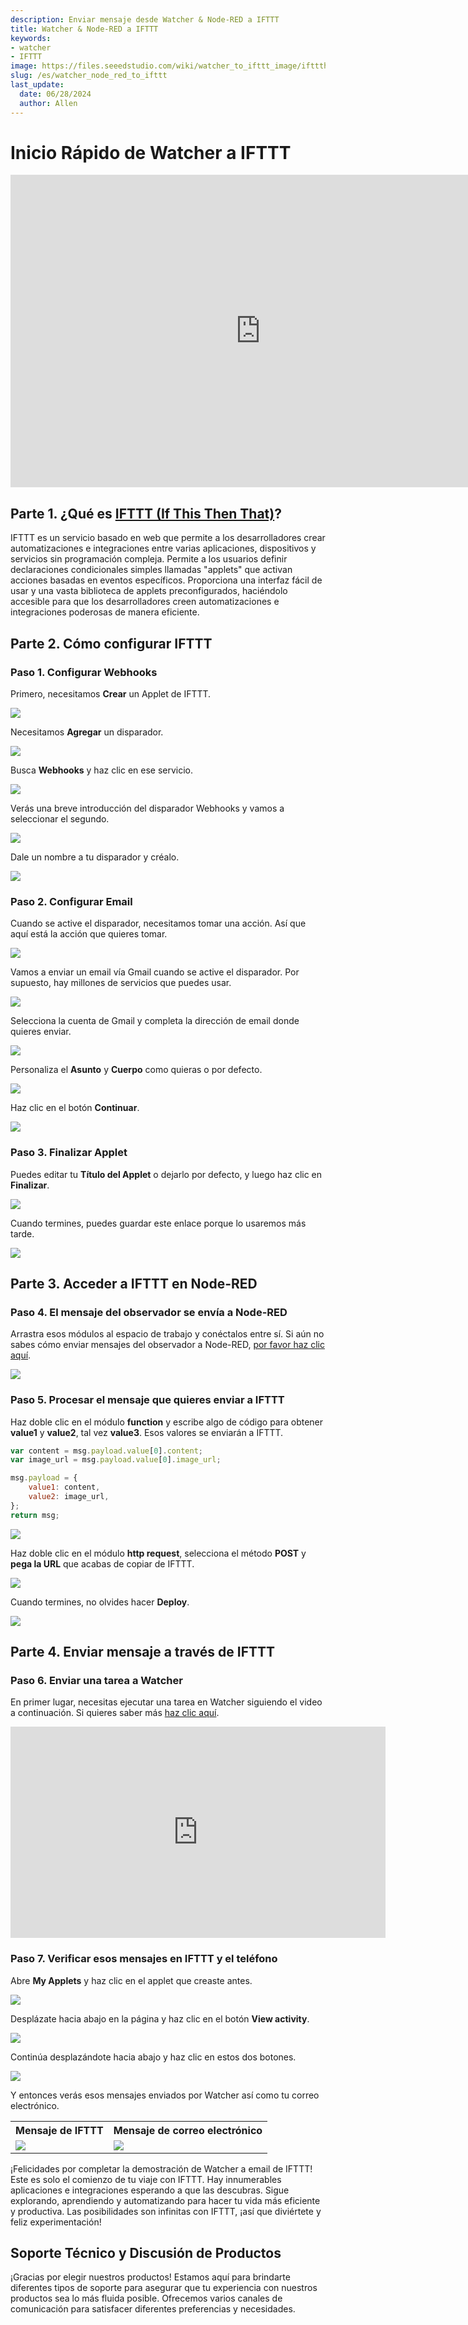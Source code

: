 ```yaml
---
description: Enviar mensaje desde Watcher & Node-RED a IFTTT
title: Watcher & Node-RED a IFTTT
keywords:
- watcher
- IFTTT
image: https://files.seeedstudio.com/wiki/watcher_to_ifttt_image/ifttthead.png
slug: /es/watcher_node_red_to_ifttt
last_update:
  date: 06/28/2024
  author: Allen
---
```


# Inicio Rápido de Watcher a IFTTT

<div class="table-center">
<iframe width="800" height="500" src="https://files.seeedstudio.com/wiki/watcher_to_ifttt_image/watcher_ifttt.mp4?autoplay=0" scrolling="no" border="0" frameborder="no" framespacing="0" allowfullscreen="true"> </iframe>
</div>

## Parte 1. ¿Qué es [IFTTT (If This Then That)](https://ifttt.com/)?

IFTTT es un servicio basado en web que permite a los desarrolladores crear automatizaciones e integraciones entre varias aplicaciones, dispositivos y servicios sin programación compleja. Permite a los usuarios definir declaraciones condicionales simples llamadas "applets" que activan acciones basadas en eventos específicos. Proporciona una interfaz fácil de usar y una vasta biblioteca de applets preconfigurados, haciéndolo accesible para que los desarrolladores creen automatizaciones e integraciones poderosas de manera eficiente.

## Parte 2. Cómo configurar IFTTT

### Paso 1. Configurar Webhooks

Primero, necesitamos **Crear** un Applet de IFTTT.

<div style={{textAlign:'center'}}><img src="https://files.seeedstudio.com/wiki/watcher_to_ifttt_image/1.png" style={{width:1000, height:'auto'}}/></div>

Necesitamos **Agregar** un disparador.

<div style={{textAlign:'center'}}><img src="https://files.seeedstudio.com/wiki/watcher_to_ifttt_image/2.png" style={{width:500, height:'auto'}}/></div>

Busca **Webhooks** y haz clic en ese servicio.

<div style={{textAlign:'center'}}><img src="https://files.seeedstudio.com/wiki/watcher_to_ifttt_image/3.png" style={{width:500, height:'auto'}}/></div>

Verás una breve introducción del disparador Webhooks y vamos a seleccionar el segundo.

<div style={{textAlign:'center'}}><img src="https://files.seeedstudio.com/wiki/watcher_to_ifttt_image/4.png" style={{width:500, height:'auto'}}/></div>

Dale un nombre a tu disparador y créalo.

<div style={{textAlign:'center'}}><img src="https://files.seeedstudio.com/wiki/watcher_to_ifttt_image/5.png" style={{width:500, height:'auto'}}/></div>

### Paso 2. Configurar Email

Cuando se active el disparador, necesitamos tomar una acción. Así que aquí está la acción que quieres tomar.

<div style={{textAlign:'center'}}><img src="https://files.seeedstudio.com/wiki/watcher_to_ifttt_image/6.png" style={{width:500, height:'auto'}}/></div>

Vamos a enviar un email vía Gmail cuando se active el disparador. Por supuesto, hay millones de servicios que puedes usar.

<div style={{textAlign:'center'}}><img src="https://files.seeedstudio.com/wiki/watcher_to_ifttt_image/7.png" style={{width:800, height:'auto'}}/></div>

Selecciona la cuenta de Gmail y completa la dirección de email donde quieres enviar.

<div style={{textAlign:'center'}}><img src="https://files.seeedstudio.com/wiki/watcher_to_ifttt_image/8.png" style={{width:600, height:'auto'}}/></div>

Personaliza el **Asunto** y **Cuerpo** como quieras o por defecto.

<div style={{textAlign:'center'}}><img src="https://files.seeedstudio.com/wiki/watcher_to_ifttt_image/9.png" style={{width:600, height:'auto'}}/></div>

Haz clic en el botón **Continuar**.

<div style={{textAlign:'center'}}><img src="https://files.seeedstudio.com/wiki/watcher_to_ifttt_image/11.png" style={{width:600, height:'auto'}}/></div>

### Paso 3. Finalizar Applet

Puedes editar tu **Título del Applet** o dejarlo por defecto, y luego haz clic en **Finalizar**.

<div style={{textAlign:'center'}}><img src="https://files.seeedstudio.com/wiki/watcher_to_ifttt_image/12.png" style={{width:600, height:'auto'}}/></div>

Cuando termines, puedes guardar este enlace porque lo usaremos más tarde.

<div style={{textAlign:'center'}}><img src="https://files.seeedstudio.com/wiki/watcher_to_ifttt_image/13.png" style={{width:600, height:'auto'}}/></div>

## Parte 3. Acceder a IFTTT en Node-RED

### Paso 4. El mensaje del observador se envía a Node-RED

Arrastra esos módulos al espacio de trabajo y conéctalos entre sí. Si aún no sabes cómo enviar mensajes del observador a Node-RED, [por favor haz clic aquí](https://wiki.seeedstudio.com/es/watcher_to_node_red/).

<div style={{textAlign:'center'}}><img src="https://files.seeedstudio.com/wiki/watcher_to_ifttt_image/20.png" style={{width:1000, height:'auto'}}/></div>

### Paso 5. Procesar el mensaje que quieres enviar a IFTTT

Haz doble clic en el módulo **function** y escribe algo de código para obtener **value1** y **value2**, tal vez **value3**. Esos valores se enviarán a IFTTT.

```javascript
var content = msg.payload.value[0].content;
var image_url = msg.payload.value[0].image_url;

msg.payload = {
    value1: content,
    value2: image_url,
};
return msg;
```

<div style={{textAlign:'center'}}><img src="https://files.seeedstudio.com/wiki/watcher_to_ifttt_image/21.png" style={{width:1000, height:'auto'}}/></div>

Haz doble clic en el módulo **http request**, selecciona el método **POST** y **pega la URL** que acabas de copiar de IFTTT.

<div style={{textAlign:'center'}}><img src="https://files.seeedstudio.com/wiki/watcher_to_ifttt_image/22.png" style={{width:1000, height:'auto'}}/></div>

Cuando termines, no olvides hacer **Deploy**.

<div style={{textAlign:'center'}}><img src="https://files.seeedstudio.com/wiki/watcher_to_ifttt_image/23.png" style={{width:800, height:'auto'}}/></div>

## Parte 4. Enviar mensaje a través de IFTTT

### Paso 6. Enviar una tarea a Watcher

En primer lugar, necesitas ejecutar una tarea en Watcher siguiendo el video a continuación. Si quieres saber más [haz clic aquí](https://wiki.seeedstudio.com/es/getting_started_with_watcher_task/).

<div class="table-center">
<iframe width="600" height="338" src="https://files.seeedstudio.com/wiki/watcher_to_open_interpreter_image/run_task.mp4?autoplay=0" scrolling="no" border="0" frameborder="no" framespacing="0" allowfullscreen="true"> </iframe>
</div>

### Paso 7. Verificar esos mensajes en IFTTT y el teléfono

Abre **My Applets** y haz clic en el applet que creaste antes.

<div style={{textAlign:'center'}}><img src="https://files.seeedstudio.com/wiki/watcher_to_ifttt_image/14.png" style={{width:1000, height:'auto'}}/></div>

Desplázate hacia abajo en la página y haz clic en el botón **View activity**.

<div style={{textAlign:'center'}}><img src="https://files.seeedstudio.com/wiki/watcher_to_ifttt_image/15.png" style={{width:800, height:'auto'}}/></div>

Continúa desplazándote hacia abajo y haz clic en estos dos botones.

<div style={{textAlign:'center'}}><img src="https://files.seeedstudio.com/wiki/watcher_to_ifttt_image/16.png" style={{width:800, height:'auto'}}/></div>

Y entonces verás esos mensajes enviados por Watcher así como tu correo electrónico.

<div class="table-center">
  <table align="center">
    <tr>
      <th>Mensaje de IFTTT</th>
      <th>Mensaje de correo electrónico</th>
    </tr>
    <tr>
      <td><div style={{textAlign:'center'}}><img src="https://files.seeedstudio.com/wiki/watcher_to_ifttt_image/16_1.png" style={{width:1000, height:'auto'}}/></div></td>
      <td><div style={{textAlign:'center'}}><img src="https://files.seeedstudio.com/wiki/watcher_to_ifttt_image/wm.png" style={{width:320, height:'auto'}}/></div></td>
    </tr>
  </table>
</div>

¡Felicidades por completar la demostración de Watcher a email de IFTTT! Este es solo el comienzo de tu viaje con IFTTT. Hay innumerables aplicaciones e integraciones esperando a que las descubras. Sigue explorando, aprendiendo y automatizando para hacer tu vida más eficiente y productiva. Las posibilidades son infinitas con IFTTT, ¡así que diviértete y feliz experimentación!

## Soporte Técnico y Discusión de Productos

¡Gracias por elegir nuestros productos! Estamos aquí para brindarte diferentes tipos de soporte para asegurar que tu experiencia con nuestros productos sea lo más fluida posible. Ofrecemos varios canales de comunicación para satisfacer diferentes preferencias y necesidades.

<div class="button_tech_support_container">
<a href="https://forum.seeedstudio.com/" class="button_forum"></a>
<a href="https://www.seeedstudio.com/contacts" class="button_email"></a>
</div>

<div class="button_tech_support_container">
<a href="https://discord.gg/eWkprNDMU7" class="button_discord"></a>
<a href="https://github.com/Seeed-Studio/wiki-documents/discussions/69" class="button_discussion"></a>
</div>
